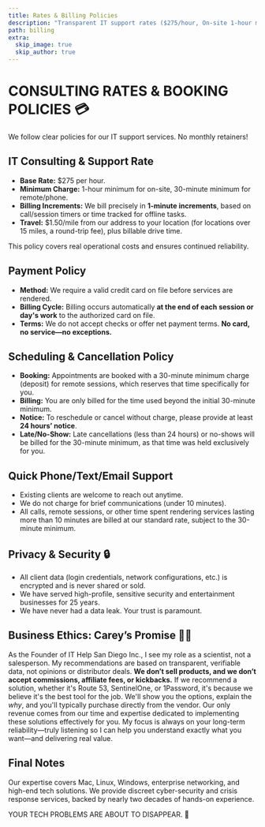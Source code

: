 ```yaml
---
title: Rates & Billing Policies
description: "Transparent IT support rates ($275/hour, On-site 1-hour minimum, Remote 30-min minimum), billing policies, payment terms, and our commitment to ethical service."
path: billing
extra:
  skip_image: true
  skip_author: true
---
```


# CONSULTING RATES & BOOKING POLICIES 💳

We follow clear policies for our IT support services. No monthly retainers!

## IT Consulting & Support Rate

* **Base Rate:** $275 per hour.
* **Minimum Charge:** 1-hour minimum for on-site, 30-minute minimum for remote/phone.
* **Billing Increments:** We bill precisely in **1-minute increments**, based on call/session timers or time tracked for offline tasks.
* **Travel:** $1.50/mile from our address to your location (for locations over 15 miles, a round-trip fee), plus billable drive time.

This policy covers real operational costs and ensures continued reliability.

## Payment Policy

* **Method:** We require a valid credit card on file before services are rendered.
* **Billing Cycle:** Billing occurs automatically **at the end of each session or day's work** to the authorized card on file.
* **Terms:** We do not accept checks or offer net payment terms. **No card, no service—no exceptions.**

## Scheduling & Cancellation Policy

* **Booking:** Appointments are booked with a 30-minute minimum charge (deposit) for remote sessions, which reserves that time specifically for you.
* **Billing:** You are only billed for the time used beyond the initial 30-minute minimum.
* **Notice:** To reschedule or cancel without charge, please provide at least **24 hours’ notice**.
* **Late/No-Show:** Late cancellations (less than 24 hours) or no-shows will be billed for the 30-minute minimum, as that time was held exclusively for you.

## Quick Phone/Text/Email Support

* Existing clients are welcome to reach out anytime.
* We do not charge for brief communications (under 10 minutes).
* All calls, remote sessions, or other time spent rendering services lasting more than 10 minutes are billed at our standard rate, subject to the 30-minute minimum.

## Privacy & Security 🔒

* All client data (login credentials, network configurations, etc.) is encrypted and is never shared or sold.
* We have served high-profile, sensitive security and entertainment businesses for 25 years.
* We have never had a data leak. Your trust is paramount.

## Business Ethics: Carey’s Promise 🧑‍🔬

As the Founder of IT Help San Diego Inc., I see my role as a scientist, not a salesperson. My recommendations are based on transparent, verifiable data, not opinions or distributor deals. <strong class="ethics-statement">We don’t sell products, and we don’t accept commissions, affiliate fees, or kickbacks.</strong> If we recommend a solution, whether it's Route 53, SentinelOne, or 1Password, it's because we believe it's the best tool for the job. We'll show you the options, explain the *why*, and you'll typically purchase directly from the vendor. Our only revenue comes from our time and expertise dedicated to implementing these solutions effectively for you. My focus is always on your long-term reliability—truly listening so I can help you understand exactly what you want—and delivering real value.

## Final Notes

Our expertise covers Mac, Linux, Windows, enterprise networking, and high-end tech solutions. We provide discreet cyber-security and crisis response services, backed by nearly two decades of hands-on experience.

<p class="final-tagline">YOUR TECH PROBLEMS ARE ABOUT TO DISAPPEAR. 🚀</p>

